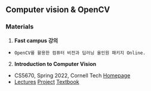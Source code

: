 ## Computer vision & OpenCV

### Materials

1. **Fast campus 강의**

  - `OpenCV를 활용한 컴퓨터 비전과 딥러닝 올인원 패키지 Online.`

2. **Introduction to Computer Vision**

  - CS5670, Spring 2022, Cornell Tech [Homepage](https://www.cs.cornell.edu/courses/cs5670/2022sp/)
  - [Lectures](https://www.cs.cornell.edu/courses/cs5670/2022sp/lectures/lectures.html) [Project](https://www.cs.cornell.edu/courses/cs5670/2022sp/projects/projects.html) [Textbook](http://szeliski.org/Book/)
